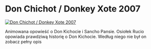 Don Chichot / Donkey Xote 2007 
=============
[![Don Chichot / Donkey Xote 2007 ](http://vidos.pl/images/player.gif)](http://vidos.pl/don-chichot-donkey-xote-2007)

 Animowana opowieść o Don Kichocie i Sancho Pansie. Osiołek Rucio opowiada prawdziwą historię o Don Kichocie. Według niego nie był on zobacz pełny opis
